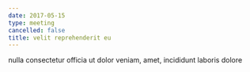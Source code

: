 ```yaml
---
date: 2017-05-15
type: meeting
cancelled: false
title: velit reprehenderit eu
---
```

nulla consectetur officia ut dolor veniam, amet, incididunt laboris dolore